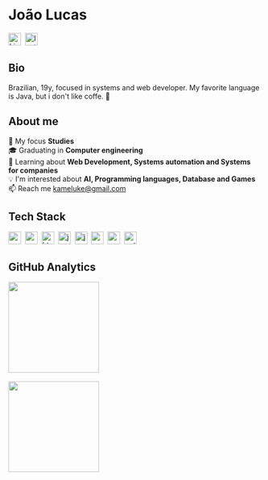 # João Lucas
<a href="https://www.linkedin.com/in/https://www.linkedin.com/in/joaolucassz/" target="_blank"><img src="https://img.shields.io/badge/LinkedIn-0077B5?style=flat&logo=linkedin&logoColor=white" alt="LinkedIn Badge" height="25"></a>&nbsp;
<a href="https://www.instagram.com/https://www.instagram.com/joaolucas_sz/" target="_blank"><img src="https://img.shields.io/badge/Instagram-E4405F?style=flat&logo=instagram&logoColor=white" alt="Instagram Badge" height="25"></a>&nbsp;

## Bio
Brazilian, 19y, focused in systems and web developer.
My favorite language is Java, but i don't like coffe. 😬

## About me
🔭&nbsp;My focus **Studies**
<br/>🎓&nbsp;Graduating in **Computer engineering**
<br/>🌱&nbsp;Learning about **Web Development, Systems automation and Systems for companies**
<br/>💡&nbsp;I'm interested about **AI, Programming languages, Database and Games**
<br/>📫&nbsp;Reach me [kameluke@gmail.com](mailto:kameluke@gmail.com)

## Tech Stack
<img src="https://img.shields.io/badge/Canva-05122A?style=flat&logo=canva" alt="canva Badge" height="25">&nbsp;
<img src="https://img.shields.io/badge/Css3-05122A?style=flat&logo=css3" alt="css3 Badge" height="25">&nbsp;
<img src="https://img.shields.io/badge/Html5-05122A?style=flat&logo=html5" alt="html5 Badge" height="25">&nbsp;
<img src="https://img.shields.io/badge/Java-05122A?style=flat&logo=java" alt="java Badge" height="25">&nbsp;
<img src="https://img.shields.io/badge/Javascript-05122A?style=flat&logo=javascript" alt="javascript Badge" height="25">&nbsp;
<img src="https://img.shields.io/badge/Mysql-05122A?style=flat&logo=mysql" alt="mysql Badge" height="25">&nbsp;
<img src="https://img.shields.io/badge/Nodejs-05122A?style=flat&logo=node.js" alt="nodejs Badge" height="25">&nbsp;
<img src="https://img.shields.io/badge/Python-05122A?style=flat&logo=python" alt="python Badge" height="25">&nbsp;

## GitHub Analytics
<div>
<img height="180em" src="https://github-readme-stats.vercel.app/api?username=Lucassz18&theme=gruvbox&show_icons=true&count_private=true">
<br/><br/>
<img height="180em" src="https://github-readme-stats.vercel.app/api/top-langs/?username=Lucassz18&theme=dracula&layout=compact&langs_count=4">
</div>
